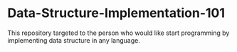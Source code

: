# Data-Structure-Implementation-101
This repository targeted to the person who would like start programming by implementing data structure in any language.
